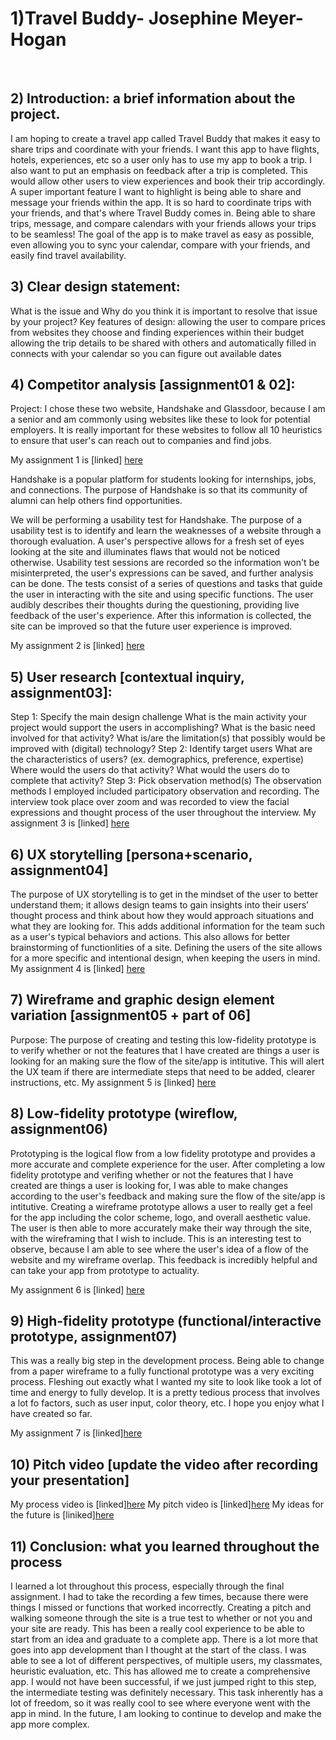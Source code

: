 # 1)Travel Buddy- Josephine Meyer-Hogan
</br>

## 2) Introduction: a brief information about the project. 
I am hoping to create a travel app called Travel Buddy that makes it easy to share trips and coordinate with your friends. I want this app to have flights, hotels, experiences, etc so a user only has to use my app to book a trip. I also want to put an emphasis on feedback after a trip is completed. This would allow other users to view experiences and book their trip accordingly. A super important feature I want to highlight is being able to share and message your friends within the app. It is so hard to coordinate trips with your friends, and that's where Travel Buddy comes in. Being able to share trips, message, and compare calendars with your friends allows your trips to be seamless! The goal of the app is to make travel as easy as possible, even allowing you to sync your calendar, compare with your friends, and easily find travel availability.
</br>

## 3) Clear design statement: 
What is the issue and Why do you think it is important to resolve that issue by your project? 
Key features of design:
allowing the user to compare prices from websites they choose and finding experiences within their budget
allowing the trip details to be shared with others and automatically filled in
connects with your calendar so you can figure out available dates
</br>

## 4) Competitor analysis [assignment01 & 02]:
Project: I chose these two website, Handshake and Glassdoor, because I am a senior and am commonly using websites like these to look for potential employers. It is really important for these websites to follow all 10 heuristics to ensure that user's can reach out to companies and find jobs.

My assignment 1 is [linked] [here](https://github.com/jomh17/DH-110/tree/main/WEEK%201)

Handshake is a popular platform for students looking for internships, jobs, and connections. The purpose of Handshake is so that its community of alumni can help others find opportunities.

We will be performing a usability test for Handshake. The purpose of a usability test is to identify and learn the weaknesses of a website through a thorough evaluation. A user's perspective allows for a fresh set of eyes looking at the site and illuminates flaws that would not be noticed otherwise. Usability test sessions are recorded so the information won't be misinterpreted, the user's expressions can be saved, and further analysis can be done. The tests consist of a series of questions and tasks that guide the user in interacting with the site and using specific functions. The user audibly describes their thoughts during the questioning, providing live feedback of the user's experience. After this information is collected, the site can be improved so that the future user experience is improved.

My assignment 2 is [linked] [here](https://github.com/jomh17/DH-110/tree/main/Week%202)
</br>

## 5) User research [contextual inquiry, assignment03]:
Step 1: Specify the main design challenge
What is the main activity your project would support the users in accomplishing?
What is the basic need involved for that activity?
What is/are the limitation(s) that possibly would be improved with (digital) technology?
Step 2: Identify target users
What are the characteristics of users? (ex. demographics, preference, expertise)
Where would the users do that activity?
What would the users do to complete that activity?
Step 3: Pick observation method(s)
The observation methods I employed included participatory observation and recording. The interview took place over zoom and was recorded to view the facial expressions and thought process of the user throughout the interview.
My assignment 3 is [linked] [here](https://github.com/jomh17/DH-110/tree/main/Week%203)
</br>

## 6) UX storytelling [persona+scenario, assignment04]
The purpose of UX storytelling is to get in the mindset of the user to better understand them; it allows design teams to gain insights into their users’ thought process and think about how they would approach situations and what they are looking for. This adds additional information for the team such as a user's typical behaviors and actions. This also allows for better brainstorming of functionlities of a site. Defining the users of the site allows for a more specific and intentional design, when keeping the users in mind.
My assignment 4 is [linked] [here](https://github.com/jomh17/DH-110/tree/main/Week%204)
</br>
## 7) Wireframe and graphic design element variation [assignment05 + part of 06]
Purpose: The purpose of creating and testing this low-fidelity prototype is to verify whether or not the features that I have created are things a user is looking for an making sure the flow of the site/app is intitutive. This will alert the UX team if there are intermediate steps that need to be added, clearer instructions, etc.
My assignment 5 is [linked] [here](https://github.com/jomh17/DH-110/tree/main/Week%205)
</br>

## 8) Low-fidelity prototype (wireflow, assignment06)
Prototyping is the logical flow from a low fidelity prototype and provides a more accurate and complete experience for the user. After completing a low fidelity prototype and verifing whether or not the features that I have created are things a user is looking for, I was able to make changes according to the user's feedback and making sure the flow of the site/app is intitutive. Creating a wireframe prototype allows a user to really get a feel for the app including the color scheme, logo, and overall aesthetic value. The user is then able to more accurately make their way through the site, with the wireframing that I wish to include. This is an interesting test to observe, because I am able to see where the user's idea of a flow of the website and my wireframe overlap. This feedback is incredibly helpful and can take your app from prototype to actuality.

My assignment 6 is [linked] [here](https://github.com/jomh17/DH-110/tree/main/Week%206)
</br>

## 9) High-fidelity prototype (functional/interactive prototype, assignment07)
This was a really big step in the development process. Being able to change from a paper wireframe to a fully functional prototype was a very exciting process. Fleshing out exactly what I wanted my site to look like took a lot of time and energy to fully develop. It is a pretty tedious process that involves a lot fo factors, such as user input, color theory, etc. I hope you enjoy what I have created so far. 

My assignment 7 is [linked][here](https://framer.com/share/Travel-Buddy--73PD0WFXm6N6I2dJnPGd/t2YLvtVVl)
</br>

## 10) Pitch video [update the video after recording your presentation]
My process video is [linked][here]()
My pitch video is [linked][here](https://drive.google.com/file/d/1ZRg02PnkgJNyWJt2uLregyHHi9c3RSlm/view?usp=sharing)
My ideas for the future is [liniked][here](https://drive.google.com/file/d/1Kgy2nkBwYxh5b3ba5jQMuo8q70dszy5O/view?usp=sharing)
</br>

## 11) Conclusion: what you learned throughout the process
I learned a lot throughout this process, especially through the final assignment. I had to take the recording a few times, because there were things I missed or functions that worked incorrectly. Creating a pitch and walking someone through the site is a true test to whether or not you and your site are ready. This has been a really cool experience to be able to start from an idea and graduate to a complete app. There is a lot more that goes into app development than I thought at the start of the class. I was able to see a lot of different perspectives, of multiple users, my classmates, heuristic evaluation, etc. This has allowed me to create a comprehensive app. I would not have been successful, if we just jumped right to this step, the intermediate testing was definitely necessary. This task inherently has a lot of freedom, so it was really cool to see where everyone went with the app in mind. In the future, I am looking to continue to develop and make the app more complex. 
